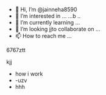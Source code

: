 - 👋 Hi, I’m @jainneha8590
- 👀 I’m interested in ...
...b
  ..
- 🌱 I’m currently learning ...
- 💞️ I’m looking jjto collaborate on ...
- 📫 How to reach me ...

6767ztt

kjj
- how i work
- -uzv
- hhh
<!---   hjj
jainneha8590/jainneha8590 is a ✨ special ✨ repository because its `README.md` (this file) appears on your GitHub profile.
You can click the Previe nw link to take a look at your changes.
--->

